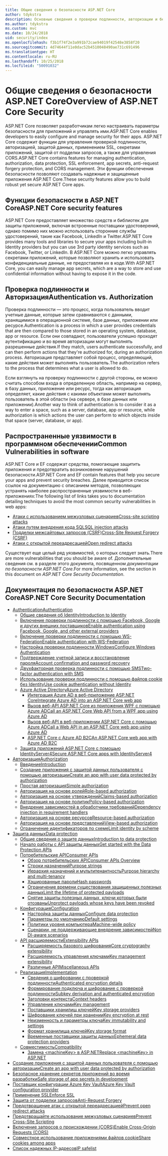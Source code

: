 ```yaml
---
title: Общие сведения о безопасности ASP.NET Core
author: tdykstra
description: Основные сведения о проверки подлинности, авторизации и безопасности в ASP.NET Core.
ms.author: tdykstra
ms.custom: mvc
ms.date: 10/24/2018
uid: security/index
ms.openlocfilehash: f3b1f74f2e3a991b72cae94019f42548e3858f20
ms.sourcegitcommit: 4d74644f11e0dac52b4510048490ae731c691496
ms.translationtype: HT
ms.contentlocale: ru-RU
ms.lasthandoff: 10/25/2018
ms.locfileid: "50091032"
---
```

# <a name="overview-of-aspnet-core-security"></a><span data-ttu-id="e17a6-103">Общие сведения о безопасности ASP.NET Core</span><span class="sxs-lookup"><span data-stu-id="e17a6-103">Overview of ASP.NET Core Security</span></span>

<span data-ttu-id="e17a6-104">ASP.NET Core позволяет разработчикам легко настраивать параметры безопасности для приложений и управлять ими.</span><span class="sxs-lookup"><span data-stu-id="e17a6-104">ASP.NET Core enables developers to easily configure and manage security for their apps.</span></span> <span data-ttu-id="e17a6-105">ASP.NET Core содержит функции для управления проверкой подлинности, авторизацией, защитой данных, применением SSL, секретами приложений, защитой от подделки запросов, а также для управления CORS.</span><span class="sxs-lookup"><span data-stu-id="e17a6-105">ASP.NET Core contains features for managing authentication, authorization, data protection, SSL enforcement, app secrets, anti-request forgery protection, and CORS management.</span></span> <span data-ttu-id="e17a6-106">Эти функции обеспечения безопасности позволяют создавать надежные и защищенные приложения ASP.NET Core.</span><span class="sxs-lookup"><span data-stu-id="e17a6-106">These security features allow you to build robust yet secure ASP.NET Core apps.</span></span>

## <a name="aspnet-core-security-features"></a><span data-ttu-id="e17a6-107">Функции безопасности в ASP.NET Core</span><span class="sxs-lookup"><span data-stu-id="e17a6-107">ASP.NET Core security features</span></span>

<span data-ttu-id="e17a6-108">ASP.NET Core предоставляет множество средств и библиотек для защиты приложений, включая встроенные поставщики удостоверений, однако помимо них можно использовать сторонние службы удостоверений, такие как Facebook, LinkedIn и Twitter.</span><span class="sxs-lookup"><span data-stu-id="e17a6-108">ASP.NET Core provides many tools and libraries to secure your apps including built-in Identity providers but you can use 3rd party identity services such as Facebook, Twitter, or LinkedIn.</span></span> <span data-ttu-id="e17a6-109">В ASP.NET Core можно легко управлять секретами приложений, которые позволяют хранить и использовать конфиденциальные данные, не предоставляя их в коде.</span><span class="sxs-lookup"><span data-stu-id="e17a6-109">With ASP.NET Core, you can easily manage app secrets, which are a way to store and use confidential information without having to expose it in the code.</span></span>

## <a name="authentication-vs-authorization"></a><span data-ttu-id="e17a6-110">Проверка подлинности и Авторизация</span><span class="sxs-lookup"><span data-stu-id="e17a6-110">Authentication vs. Authorization</span></span>

<span data-ttu-id="e17a6-111">Проверка подлинности — это процесс, когда пользователь вводит учетные данные, которые затем сравниваются с данными, хранящимися в операционной системе, базе данных, приложении или ресурсе.</span><span class="sxs-lookup"><span data-stu-id="e17a6-111">Authentication is a process in which a user provides credentials that are then compared to those stored in an operating system, database, app or resource.</span></span> <span data-ttu-id="e17a6-112">Если они совпадают, пользователи успешно проходят аутентификацию и во время авторизации могут выполнять разрешенные действия.</span><span class="sxs-lookup"><span data-stu-id="e17a6-112">If they match, users authenticate successfully, and can then perform actions that they're authorized for, during an authorization process.</span></span> <span data-ttu-id="e17a6-113">Авторизация представляет собой процесс, определяющий, какие действия может выполнять пользователь.</span><span class="sxs-lookup"><span data-stu-id="e17a6-113">The authorization refers to the process that determines what a user is allowed to do.</span></span>

<span data-ttu-id="e17a6-114">Если взглянуть на проверку подлинности с другой стороны, ее можно считать способом входа в определенную область, например на сервер, в базу данных, приложение или ресурс, тогда как авторизация определяет, какие действия с какими объектами может выполнять пользователь в этой области (на сервере, в базе данных или приложении).</span><span class="sxs-lookup"><span data-stu-id="e17a6-114">Another way to think of authentication is to consider it as a way to enter a space, such as a server, database, app or resource, while authorization is which actions the user can perform to which objects inside that space (server, database, or app).</span></span>

## <a name="common-vulnerabilities-in-software"></a><span data-ttu-id="e17a6-115">Распространенные уязвимости в программном обеспечении</span><span class="sxs-lookup"><span data-stu-id="e17a6-115">Common Vulnerabilities in software</span></span>

<span data-ttu-id="e17a6-116">ASP.NET Core и EF содержат средства, помогающие защитить приложения и предотвратить возникновение нарушений безопасности.</span><span class="sxs-lookup"><span data-stu-id="e17a6-116">ASP.NET Core and EF contain features that help you secure your apps and prevent security breaches.</span></span> <span data-ttu-id="e17a6-117">Далее приводится список ссылок на документацию с описанием методов, позволяющих устранять наиболее распространенные уязвимости в веб-приложениях:</span><span class="sxs-lookup"><span data-stu-id="e17a6-117">The following list of links takes you to documentation detailing techniques to avoid the most common security vulnerabilities in web apps:</span></span>

* [<span data-ttu-id="e17a6-118">Атаки с использованием межузловых сценариев</span><span class="sxs-lookup"><span data-stu-id="e17a6-118">Cross-site scripting attacks</span></span>](xref:security/cross-site-scripting)
* [<span data-ttu-id="e17a6-119">Атаки путем внедрения кода SQL</span><span class="sxs-lookup"><span data-stu-id="e17a6-119">SQL injection attacks</span></span>](/ef/core/querying/raw-sql)
* [<span data-ttu-id="e17a6-120">Подделки межсайтовых запросов (CSRF)</span><span class="sxs-lookup"><span data-stu-id="e17a6-120">Cross-Site Request Forgery (CSRF)</span></span>](xref:security/anti-request-forgery)
* [<span data-ttu-id="e17a6-121">Атаки с открытой переадресацией</span><span class="sxs-lookup"><span data-stu-id="e17a6-121">Open redirect attacks</span></span>](xref:security/preventing-open-redirects)

<span data-ttu-id="e17a6-122">Существует еще целый ряд уязвимостей, о которых следует знать.</span><span class="sxs-lookup"><span data-stu-id="e17a6-122">There are more vulnerabilities that you should be aware of.</span></span> <span data-ttu-id="e17a6-123">Дополнительные сведения см. в разделе этого документа, посвященном *документации по безопасности ASP.NET Core*.</span><span class="sxs-lookup"><span data-stu-id="e17a6-123">For more information, see the section in this document on *ASP.NET Core Security Documentation*.</span></span>

## <a name="aspnet-core-security-documentation"></a><span data-ttu-id="e17a6-124">Документация по безопасности ASP.NET Core</span><span class="sxs-lookup"><span data-stu-id="e17a6-124">ASP.NET Core Security Documentation</span></span>

* [<span data-ttu-id="e17a6-125">Authentication</span><span class="sxs-lookup"><span data-stu-id="e17a6-125">Authentication</span></span>](xref:security/authentication/index)
  * [<span data-ttu-id="e17a6-126">Общие сведения об Identity</span><span class="sxs-lookup"><span data-stu-id="e17a6-126">Introduction to Identity</span></span>](xref:security/authentication/identity)
  * [<span data-ttu-id="e17a6-127">Включение проверки подлинности с помощью Facebook, Google и других внешних поставщиков</span><span class="sxs-lookup"><span data-stu-id="e17a6-127">Enable authentication using Facebook, Google, and other external providers</span></span>](xref:security/authentication/social/index)
  * [<span data-ttu-id="e17a6-128">Включение проверки подлинности с помощью WS-Federation</span><span class="sxs-lookup"><span data-stu-id="e17a6-128">Enable authentication with WS-Federation</span></span>](xref:security/authentication/ws-federation)
  * [<span data-ttu-id="e17a6-129">Настройка проверки подлинности Windows</span><span class="sxs-lookup"><span data-stu-id="e17a6-129">Configure Windows Authentication</span></span>](xref:security/authentication/windowsauth)
  * [<span data-ttu-id="e17a6-130">Подтверждение учетной записи и восстановление пароля</span><span class="sxs-lookup"><span data-stu-id="e17a6-130">Account confirmation and password recovery</span></span>](xref:security/authentication/accconfirm)
  * [<span data-ttu-id="e17a6-131">Двухфакторная проверка подлинности с помощью SMS</span><span class="sxs-lookup"><span data-stu-id="e17a6-131">Two-factor authentication with SMS</span></span>](xref:security/authentication/2fa)
  * [<span data-ttu-id="e17a6-132">Использование проверки подлинности с помощью файлов cookie без Identity</span><span class="sxs-lookup"><span data-stu-id="e17a6-132">Use cookie authentication without Identity</span></span>](xref:security/authentication/cookie)
  * [<span data-ttu-id="e17a6-133">Azure Active Directory</span><span class="sxs-lookup"><span data-stu-id="e17a6-133">Azure Active Directory</span></span>](xref:security/authentication/azure-active-directory/index)
    * [<span data-ttu-id="e17a6-134">Интеграция Azure AD в веб-приложение ASP.NET Core</span><span class="sxs-lookup"><span data-stu-id="e17a6-134">Integrate Azure AD into an ASP.NET Core web app</span></span>](https://azure.microsoft.com/documentation/samples/active-directory-dotnet-webapp-openidconnect-aspnetcore/)
    * [<span data-ttu-id="e17a6-135">Вызов веб-API ASP.NET Core из приложения WPF с помощью Azure AD</span><span class="sxs-lookup"><span data-stu-id="e17a6-135">Call an ASP.NET Core Web API from a WPF app using Azure AD</span></span>](https://azure.microsoft.com/documentation/samples/active-directory-dotnet-native-aspnetcore/)
    * [<span data-ttu-id="e17a6-136">Вызов веб-API в веб-приложении ASP.NET Core с помощью Azure AD</span><span class="sxs-lookup"><span data-stu-id="e17a6-136">Call a Web API in an ASP.NET Core web app using Azure AD</span></span>](https://azure.microsoft.com/documentation/samples/active-directory-dotnet-webapp-webapi-openidconnect-aspnetcore/)
    * [<span data-ttu-id="e17a6-137">ASP.NET Core с Azure AD B2C</span><span class="sxs-lookup"><span data-stu-id="e17a6-137">An ASP.NET Core web app with Azure AD B2C</span></span>](https://azure.microsoft.com/resources/samples/active-directory-b2c-dotnetcore-webapp/)
  * [<span data-ttu-id="e17a6-138">Защита приложений ASP.NET Core с помощью IdentityServer4</span><span class="sxs-lookup"><span data-stu-id="e17a6-138">Secure ASP.NET Core apps with IdentityServer4</span></span>](https://identityserver4.readthedocs.io)
* [<span data-ttu-id="e17a6-139">Авторизация</span><span class="sxs-lookup"><span data-stu-id="e17a6-139">Authorization</span></span>](xref:security/authorization/index)
  * [<span data-ttu-id="e17a6-140">Введение</span><span class="sxs-lookup"><span data-stu-id="e17a6-140">Introduction</span></span>](xref:security/authorization/introduction)
  * [<span data-ttu-id="e17a6-141">Создание приложения с защитой данных пользователя с помощью авторизации</span><span class="sxs-lookup"><span data-stu-id="e17a6-141">Create an app with user data protected by authorization</span></span>](xref:security/authorization/secure-data)
  * [<span data-ttu-id="e17a6-142">Простая авторизация</span><span class="sxs-lookup"><span data-stu-id="e17a6-142">Simple authorization</span></span>](xref:security/authorization/simple)
  * [<span data-ttu-id="e17a6-143">Авторизация на основе ролей</span><span class="sxs-lookup"><span data-stu-id="e17a6-143">Role-based authorization</span></span>](xref:security/authorization/roles)
  * [<span data-ttu-id="e17a6-144">Авторизация на основе утверждений</span><span class="sxs-lookup"><span data-stu-id="e17a6-144">Claims-based authorization</span></span>](xref:security/authorization/claims)
  * [<span data-ttu-id="e17a6-145">Авторизация на основе политик</span><span class="sxs-lookup"><span data-stu-id="e17a6-145">Policy-based authorization</span></span>](xref:security/authorization/policies)
  * [<span data-ttu-id="e17a6-146">Внедрение зависимостей в обработчики требований</span><span class="sxs-lookup"><span data-stu-id="e17a6-146">Dependency injection in requirement handlers</span></span>](xref:security/authorization/dependencyinjection)
  * [<span data-ttu-id="e17a6-147">Авторизация на основе ресурсов</span><span class="sxs-lookup"><span data-stu-id="e17a6-147">Resource-based authorization</span></span>](xref:security/authorization/resourcebased)
  * [<span data-ttu-id="e17a6-148">Авторизация на основе представлений</span><span class="sxs-lookup"><span data-stu-id="e17a6-148">View-based authorization</span></span>](xref:security/authorization/views)
  * [<span data-ttu-id="e17a6-149">Ограничение идентификаторов по схеме</span><span class="sxs-lookup"><span data-stu-id="e17a6-149">Limit identity by scheme</span></span>](xref:security/authorization/limitingidentitybyscheme)
* [<span data-ttu-id="e17a6-150">Защита данных</span><span class="sxs-lookup"><span data-stu-id="e17a6-150">Data protection</span></span>](xref:security/data-protection/index)
  * [<span data-ttu-id="e17a6-151">Общие сведения о защите данных</span><span class="sxs-lookup"><span data-stu-id="e17a6-151">Introduction to data protection</span></span>](xref:security/data-protection/introduction)
  * [<span data-ttu-id="e17a6-152">Начало работы с API защиты данных</span><span class="sxs-lookup"><span data-stu-id="e17a6-152">Get started with the Data Protection APIs</span></span>](xref:security/data-protection/using-data-protection)
  * [<span data-ttu-id="e17a6-153">Потребительские API</span><span class="sxs-lookup"><span data-stu-id="e17a6-153">Consumer APIs</span></span>](xref:security/data-protection/consumer-apis/index)
    * [<span data-ttu-id="e17a6-154">Обзор потребительских API</span><span class="sxs-lookup"><span data-stu-id="e17a6-154">Consumer APIs Overview</span></span>](xref:security/data-protection/consumer-apis/overview)
    * [<span data-ttu-id="e17a6-155">Строки назначений</span><span class="sxs-lookup"><span data-stu-id="e17a6-155">Purpose strings</span></span>](xref:security/data-protection/consumer-apis/purpose-strings)
    * [<span data-ttu-id="e17a6-156">Иерархия назначений и мультитенантность</span><span class="sxs-lookup"><span data-stu-id="e17a6-156">Purpose hierarchy and multi-tenancy</span></span>](xref:security/data-protection/consumer-apis/purpose-strings-multitenancy)
    * [<span data-ttu-id="e17a6-157">Хэшированные пароли</span><span class="sxs-lookup"><span data-stu-id="e17a6-157">Hash passwords</span></span>](xref:security/data-protection/consumer-apis/password-hashing)
    * [<span data-ttu-id="e17a6-158">Ограничение времени существования защищенных полезных данных</span><span class="sxs-lookup"><span data-stu-id="e17a6-158">Limit the lifetime of protected payloads</span></span>](xref:security/data-protection/consumer-apis/limited-lifetime-payloads)
    * [<span data-ttu-id="e17a6-159">Снятие защиты полезных данных, ключи которых были отозваны</span><span class="sxs-lookup"><span data-stu-id="e17a6-159">Unprotect payloads whose keys have been revoked</span></span>](xref:security/data-protection/consumer-apis/dangerous-unprotect)
  * [<span data-ttu-id="e17a6-160">Конфигурация</span><span class="sxs-lookup"><span data-stu-id="e17a6-160">Configuration</span></span>](xref:security/data-protection/configuration/index)
    * [<span data-ttu-id="e17a6-161">Настройка защиты данных</span><span class="sxs-lookup"><span data-stu-id="e17a6-161">Configure data protection</span></span>](xref:security/data-protection/configuration/overview)
    * [<span data-ttu-id="e17a6-162">Параметры по умолчанию</span><span class="sxs-lookup"><span data-stu-id="e17a6-162">Default settings</span></span>](xref:security/data-protection/configuration/default-settings)
    * [<span data-ttu-id="e17a6-163">Политики уровня компьютера</span><span class="sxs-lookup"><span data-stu-id="e17a6-163">Machine-wide policy</span></span>](xref:security/data-protection/configuration/machine-wide-policy)
    * [<span data-ttu-id="e17a6-164">Сценарии, не поддерживающие внедрение зависимостей</span><span class="sxs-lookup"><span data-stu-id="e17a6-164">Non DI-aware scenarios</span></span>](xref:security/data-protection/configuration/non-di-scenarios)
  * [<span data-ttu-id="e17a6-165">API расширяемости</span><span class="sxs-lookup"><span data-stu-id="e17a6-165">Extensibility APIs</span></span>](xref:security/data-protection/extensibility/index)
    * [<span data-ttu-id="e17a6-166">Расширяемость базового шифрования</span><span class="sxs-lookup"><span data-stu-id="e17a6-166">Core cryptography extensibility</span></span>](xref:security/data-protection/extensibility/core-crypto)
    * [<span data-ttu-id="e17a6-167">Расширяемость управления ключами</span><span class="sxs-lookup"><span data-stu-id="e17a6-167">Key management extensibility</span></span>](xref:security/data-protection/extensibility/key-management)
    * [<span data-ttu-id="e17a6-168">Различные API</span><span class="sxs-lookup"><span data-stu-id="e17a6-168">Miscellaneous APIs</span></span>](xref:security/data-protection/extensibility/misc-apis)
  * [<span data-ttu-id="e17a6-169">Реализация</span><span class="sxs-lookup"><span data-stu-id="e17a6-169">Implementation</span></span>](xref:security/data-protection/implementation/index)
    * [<span data-ttu-id="e17a6-170">Сведения о шифровании с проверкой подлинности</span><span class="sxs-lookup"><span data-stu-id="e17a6-170">Authenticated encryption details</span></span>](xref:security/data-protection/implementation/authenticated-encryption-details)
    * [<span data-ttu-id="e17a6-171">Формирование подключа и шифрование с проверкой подлинности</span><span class="sxs-lookup"><span data-stu-id="e17a6-171">Subkey derivation and authenticated encryption</span></span>](xref:security/data-protection/implementation/subkeyderivation)
    * [<span data-ttu-id="e17a6-172">Заголовки контекста</span><span class="sxs-lookup"><span data-stu-id="e17a6-172">Context headers</span></span>](xref:security/data-protection/implementation/context-headers)
    * [<span data-ttu-id="e17a6-173">Управление ключами</span><span class="sxs-lookup"><span data-stu-id="e17a6-173">Key management</span></span>](xref:security/data-protection/implementation/key-management)
    * [<span data-ttu-id="e17a6-174">Поставщики хранилищ ключей</span><span class="sxs-lookup"><span data-stu-id="e17a6-174">Key storage providers</span></span>](xref:security/data-protection/implementation/key-storage-providers)
    * [<span data-ttu-id="e17a6-175">Шифрование ключей при хранении</span><span class="sxs-lookup"><span data-stu-id="e17a6-175">Key encryption at rest</span></span>](xref:security/data-protection/implementation/key-encryption-at-rest)
    * [<span data-ttu-id="e17a6-176">Неизменность и параметры ключа</span><span class="sxs-lookup"><span data-stu-id="e17a6-176">Key immutability and settings</span></span>](xref:security/data-protection/implementation/key-immutability)
    * [<span data-ttu-id="e17a6-177">Формат хранилища ключей</span><span class="sxs-lookup"><span data-stu-id="e17a6-177">Key storage format</span></span>](xref:security/data-protection/implementation/key-storage-format)
    * [<span data-ttu-id="e17a6-178">Временные поставщики защиты данных</span><span class="sxs-lookup"><span data-stu-id="e17a6-178">Ephemeral data protection providers</span></span>](xref:security/data-protection/implementation/key-storage-ephemeral)
  * [<span data-ttu-id="e17a6-179">Совместимость</span><span class="sxs-lookup"><span data-stu-id="e17a6-179">Compatibility</span></span>](xref:security/data-protection/compatibility/index)
    * [<span data-ttu-id="e17a6-180">Замена \<machineKey> в ASP.NET</span><span class="sxs-lookup"><span data-stu-id="e17a6-180">Replace \<machineKey> in ASP.NET</span></span>](xref:security/data-protection/compatibility/replacing-machinekey)
* [<span data-ttu-id="e17a6-181">Создание приложения с защитой данных пользователя с помощью авторизации</span><span class="sxs-lookup"><span data-stu-id="e17a6-181">Create an app with user data protected by authorization</span></span>](xref:security/authorization/secure-data)
* [<span data-ttu-id="e17a6-182">Безопасное хранение секретов приложений во время разработки</span><span class="sxs-lookup"><span data-stu-id="e17a6-182">Safe storage of app secrets in development</span></span>](xref:security/app-secrets)
* [<span data-ttu-id="e17a6-183">Поставщик конфигурации Azure Key Vault</span><span class="sxs-lookup"><span data-stu-id="e17a6-183">Azure Key Vault configuration provider</span></span>](xref:security/key-vault-configuration)
* [<span data-ttu-id="e17a6-184">Применение SSL</span><span class="sxs-lookup"><span data-stu-id="e17a6-184">Enforce SSL</span></span>](xref:security/enforcing-ssl)
* [<span data-ttu-id="e17a6-185">Защита от подделки запросов</span><span class="sxs-lookup"><span data-stu-id="e17a6-185">Anti-Request Forgery</span></span>](xref:security/anti-request-forgery)
* [<span data-ttu-id="e17a6-186">Предотвращение атак с открытой переадресацией</span><span class="sxs-lookup"><span data-stu-id="e17a6-186">Prevent open redirect attacks</span></span>](xref:security/preventing-open-redirects)
* [<span data-ttu-id="e17a6-187">Предотвращайте использование межузловых сценариев</span><span class="sxs-lookup"><span data-stu-id="e17a6-187">Prevent Cross-Site Scripting</span></span>](xref:security/cross-site-scripting)
* [<span data-ttu-id="e17a6-188">Включение запросов о происхождении (CORS)</span><span class="sxs-lookup"><span data-stu-id="e17a6-188">Enable Cross-Origin Requests (CORS)</span></span>](xref:security/cors)
* [<span data-ttu-id="e17a6-189">Совместное использование приложениями файлов cookie</span><span class="sxs-lookup"><span data-stu-id="e17a6-189">Share cookies among apps</span></span>](xref:security/cookie-sharing)
* [<span data-ttu-id="e17a6-190">Список надежных IP-адресов</span><span class="sxs-lookup"><span data-stu-id="e17a6-190">IP safelist</span></span>](xref:security/ip-safelist)
